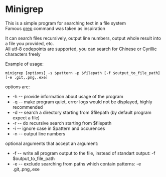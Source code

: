 # **Minigrep**

This is a simple program for searching text in a file system\
Famous [grep](https://man7.org/linux/man-pages/man1/grep.1.html) command was taken as inspiration

It can search files recursively, output line numbers, output whole result into a file you provided, etc.\
All utf-8 codepoints are supported, you can search for Chinese or Cyrillic characters freely

Example of usage:
```
minigrep [options] -s $pattern -p $filepath [-f $output_to_file_path] [-e .git,.png,.exe]
```
options are:
- -h -- provide information about usage of the program
- -q -- make program quiet, error logs would not be displayed, highly recommended
- -d -- search a directory starting from $filepath (by default program expect a file)
- -r -- do recursive search starting from $filepath
- -i -- ignore case in $pattern and occurences
- -n -- output line numbers

optional arguments that accept an argument:
- -f -- write all program output to the file, instead of standart output: -f $output_to_file_path
- -e -- exclude searching from paths which contain patterns: -e .git,.png,.exe
